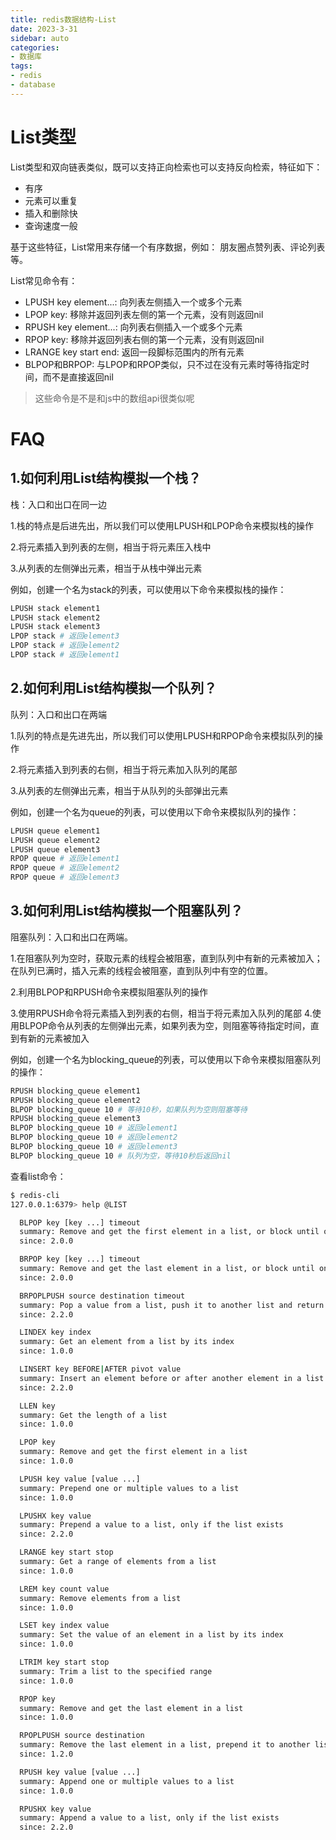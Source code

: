 ```yaml
---
title: redis数据结构-List
date: 2023-3-31
sidebar: auto
categories: 
- 数据库
tags: 
- redis
- database
---
```


# List类型
List类型和双向链表类似，既可以支持正向检索也可以支持反向检索，特征如下：
+ 有序
+ 元素可以重复
+ 插入和删除快
+ 查询速度一般

基于这些特征，List常用来存储一个有序数据，例如： 朋友圈点赞列表、评论列表等。

List常见命令有：

+ LPUSH key element...: 向列表左侧插入一个或多个元素
+ LPOP key: 移除并返回列表左侧的第一个元素，没有则返回nil
+ RPUSH key element...: 向列表右侧插入一个或多个元素
+ RPOP key: 移除并返回列表右侧的第一个元素，没有则返回nil
+ LRANGE key start end: 返回一段脚标范围内的所有元素
+ BLPOP和BRPOP: 与LPOP和RPOP类似，只不过在没有元素时等待指定时间，而不是直接返回nil

> 这些命令是不是和js中的数组api很类似呢

# FAQ

## 1.如何利用List结构模拟一个栈？

栈：入口和出口在同一边

1.栈的特点是后进先出，所以我们可以使用LPUSH和LPOP命令来模拟栈的操作 

2.将元素插入到列表的左侧，相当于将元素压入栈中 

3.从列表的左侧弹出元素，相当于从栈中弹出元素

例如，创建一个名为stack的列表，可以使用以下命令来模拟栈的操作：

```bash
LPUSH stack element1
LPUSH stack element2
LPUSH stack element3
LPOP stack # 返回element3
LPOP stack # 返回element2
LPOP stack # 返回element1
```

## 2.如何利用List结构模拟一个队列？

队列：入口和出口在两端

1.队列的特点是先进先出，所以我们可以使用LPUSH和RPOP命令来模拟队列的操作 

2.将元素插入到列表的右侧，相当于将元素加入队列的尾部 

3.从列表的左侧弹出元素，相当于从队列的头部弹出元素

例如，创建一个名为queue的列表，可以使用以下命令来模拟队列的操作：

```bash
LPUSH queue element1
LPUSH queue element2
LPUSH queue element3
RPOP queue # 返回element1
RPOP queue # 返回element2
RPOP queue # 返回element3
```

## 3.如何利用List结构模拟一个阻塞队列？

阻塞队列：入口和出口在两端。

1.在阻塞队列为空时，获取元素的线程会被阻塞，直到队列中有新的元素被加入；在队列已满时，插入元素的线程会被阻塞，直到队列中有空的位置。 

2.利用BLPOP和RPUSH命令来模拟阻塞队列的操作

3.使用RPUSH命令将元素插入到列表的右侧，相当于将元素加入队列的尾部 4.使用BLPOP命令从列表的左侧弹出元素，如果列表为空，则阻塞等待指定时间，直到有新的元素被加入

例如，创建一个名为blocking_queue的列表，可以使用以下命令来模拟阻塞队列的操作：

```bash
RPUSH blocking_queue element1
RPUSH blocking_queue element2
BLPOP blocking_queue 10 # 等待10秒，如果队列为空则阻塞等待
RPUSH blocking_queue element3
BLPOP blocking_queue 10 # 返回element1
BLPOP blocking_queue 10 # 返回element2
BLPOP blocking_queue 10 # 返回element3
BLPOP blocking_queue 10 # 队列为空，等待10秒后返回nil
```

查看list命令：
```bash
$ redis-cli
127.0.0.1:6379> help @LIST

  BLPOP key [key ...] timeout
  summary: Remove and get the first element in a list, or block until one is available
  since: 2.0.0

  BRPOP key [key ...] timeout
  summary: Remove and get the last element in a list, or block until one is available
  since: 2.0.0

  BRPOPLPUSH source destination timeout
  summary: Pop a value from a list, push it to another list and return it; or block until one is available
  since: 2.2.0

  LINDEX key index
  summary: Get an element from a list by its index
  since: 1.0.0

  LINSERT key BEFORE|AFTER pivot value
  summary: Insert an element before or after another element in a list
  since: 2.2.0

  LLEN key
  summary: Get the length of a list
  since: 1.0.0

  LPOP key
  summary: Remove and get the first element in a list
  since: 1.0.0

  LPUSH key value [value ...]
  summary: Prepend one or multiple values to a list
  since: 1.0.0

  LPUSHX key value
  summary: Prepend a value to a list, only if the list exists
  since: 2.2.0

  LRANGE key start stop
  summary: Get a range of elements from a list
  since: 1.0.0

  LREM key count value
  summary: Remove elements from a list
  since: 1.0.0

  LSET key index value
  summary: Set the value of an element in a list by its index
  since: 1.0.0

  LTRIM key start stop
  summary: Trim a list to the specified range
  since: 1.0.0

  RPOP key
  summary: Remove and get the last element in a list
  since: 1.0.0

  RPOPLPUSH source destination
  summary: Remove the last element in a list, prepend it to another list and return it
  since: 1.2.0

  RPUSH key value [value ...]
  summary: Append one or multiple values to a list
  since: 1.0.0

  RPUSHX key value
  summary: Append a value to a list, only if the list exists
  since: 2.2.0

```





